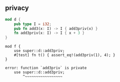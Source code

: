 ## privacy

```rust
mod d {
    pub type I = i32;
	pub fn add3(x: I) -> I { add3priv(x) }
	fn add3priv(x: I) -> I { x + 3 }
}
```

``` {.rust .compile_error}
mod f {
	use super::d::add3priv;
	#[test] fn t() { assert_eq!(add3priv(1), 4); }
}
```

```shell-session
error: function `add3priv` is private
	use super::d::add3priv;
	    ^~~~~~~~~~~~~~~~~~
```
